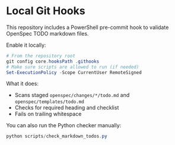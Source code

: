 # Local Git Hooks

This repository includes a PowerShell pre-commit hook to validate OpenSpec TODO markdown files.

Enable it locally:

```powershell
# From the repository root
git config core.hooksPath .githooks
# Make sure scripts are allowed to run (if needed)
Set-ExecutionPolicy -Scope CurrentUser RemoteSigned
```

What it does:
- Scans staged `openspec/changes/*/todo.md` and `openspec/templates/todo.md`
- Checks for required heading and checklist
- Fails on trailing whitespace

You can also run the Python checker manually:

```powershell
python scripts/check_markdown_todos.py
```
